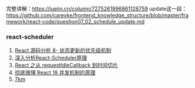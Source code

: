 完整讲解：https://juejin.cn/column/7275261996861128759
update这一段：https://github.com/careyke/frontend_knowledge_structure/blob/master/framework/react-code/question07_02_schedule_update.md


### react-scheduler
1. [React 源码分析 8- 状态更新的优先级机制](https://xie.infoq.cn/article/eebb27aef01238fb54ff782f9)
2. [深入分析React-Scheduler原理](https://juejin.cn/post/7205008050364448805)
3. [React 之从 requestIdleCallback 到时间切片](https://juejin.cn/user/712139234359182/posts)
4. [彻底搞懂 React 18 并发机制的原理](https://juejin.cn/post/7171231346361106440#heading-2)
5. [7km](https://7km.top/main/priority/)


